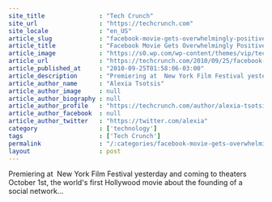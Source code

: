 ```yaml
---
site_title               : "Tech Crunch"
site_url                 : "https://techcrunch.com"
site_locale              : "en_US"
article_slug             : "facebook-movie-gets-overwhelmingly-positive-reviews-but-will-people-go-see-it"
article_title            : "Facebook Movie Gets Overwhelmingly Positive Reviews, But Will People Go See It?"
article_image            : "https://s0.wp.com/wp-content/themes/vip/techcrunch-2013/assets/images/techcrunch.opengraph.default.png"
article_url              : "https://techcrunch.com/2010/09/25/facebook-movie-gets-overwhelmingly-positive-reviews-but-will-people-go-see-it/"
article_published_at     : "2010-09-25T01:58:06-03:00"
article_description      : "Premiering at  New York Film Festival yesterday and coming to theaters October 1st, the world's first Hollywood movie about the founding of a social network..."
article_author_name      : "Alexia Tsotsis"
article_author_image     : null
article_author_biography : null
article_author_profile   : "https://techcrunch.com/author/alexia-tsotsis/"
article_author_facebook  : null
article_author_twitter   : "https://twitter.com/alexia"
category                 : ['technology']
tags                     : ['Tech Crunch']
permalink                : "/:categories/facebook-movie-gets-overwhelmingly-positive-reviews-but-will-people-go-see-it/"
layout                   : post
---
```


Premiering at  New York Film Festival yesterday and coming to theaters October 1st, the world's first Hollywood movie about the founding of a social network...
